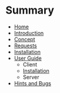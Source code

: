 # Summary

* [Home](README.md)
* [Introduction](introduction/README.md)
* [Concept](concept/README.md)
* [Requests](requests/README.md)
* [Installation](installation.md)
* [User Guide](user_guide/README.md)
   * Client
   * [Installation](installation.md)
   * Server
* [Hints and Bugs](hints_and_bugs/README.md)

